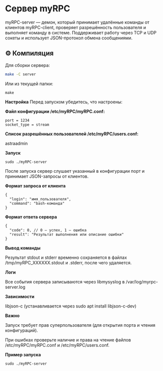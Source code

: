# Сервер myRPC

myRPC-server — демон, который принимает удалённые команды от клиентов myRPC-client, проверяет разрешённость пользователя и выполняет команду в системе. Поддерживает работу через TCP и UDP сокеты и использует JSON-протокол обмена сообщениями.

## ⚙️ Компиляция

Для сборки сервера:

```bash
make -C server
```

Или из текущей папки:
```
make
```

**Настройка**
Перед запуском убедитесь, что настроены:

**Файл конфигурации /etc/myRPC/myRPC.conf:**
```
port = 1234
socket_type = stream
```

**Список разрешённых пользователей /etc/myRPC/users.conf:**

astraadmin 

**Запуск**
```
sudo ./myRPC-server
```

После запуска сервер слушает указанный в конфигурации порт и принимает JSON-запросы от клиентов.

**Формат запроса от клиента**
```
{
  "login": "имя_пользователя",
  "command": "bash-команда"
}
```

**Формат ответа сервера**
```
{
  "code": 0, // 0 — успех, 1 — ошибка
  "result": "Результат выполнения или описание ошибки"
}
```

**Вывод команды**

Результат stdout и stderr временно сохраняется в файлах /tmp/myRPC_XXXXXX.stdout и .stderr, после чего удаляется.

**Логи**

Все события сервера записываются через libmysyslog в /var/log/myrpc-server.log


**Зависимости**

libjson-c (устанавливается через sudo apt install libjson-c-dev)


**Важно**

Запуск требует прав суперпользователя (для открытия порта и чтения конфигураций).

При ошибках проверьте наличие и права на чтение файлов /etc/myRPC/myRPC.conf и /etc/myRPC/users.conf.


**Пример запуска**
```
sudo ./myRPC-server
```
